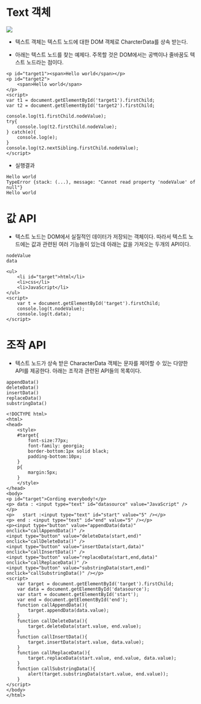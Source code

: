 Text 객체
==========
<img src = https://s3.ap-northeast-2.amazonaws.com/opentutorials-user-file/module/904/2257.png>

* 텍스트 객체는 텍스트 노드에 대한 DOM 객체로 CharcterData를 상속 받는다. 

* 아래는 텍스트 노드를 찾는 예제다. 주목할 것은 DOM에서는 공백이나 줄바꿈도 텍스트 노드라는 점이다.
```
<p id="target1"><span>Hello world</span></p>
<p id="target2">
    <span>Hello world</span>
</p>
<script>
var t1 = document.getElementById('target1').firstChild;
var t2 = document.getElementById('target2').firstChild;
 
console.log(t1.firstChild.nodeValue);
try{
    console.log(t2.firstChild.nodeValue);   
} catch(e){
    console.log(e);
}
console.log(t2.nextSibling.firstChild.nodeValue);
</script>
```
* 실행결과
```
Hello world
TypeError {stack: (...), message: "Cannot read property 'nodeValue' of null"}
Hello world
```

# 값 API
* 텍스트 노드는 DOM에서 실질적인 데이터가 저장되는 객체이다. 따라서 텍스트 노드에는 값과 관련된 여러 기능들이 있는데 아래는 값을 가져오는 두개의 API이다.
```
nodeValue
data
```
```
<ul>
    <li id="target">html</li> 
    <li>css</li>
    <li>JavaScript</li>
</ul>
<script>
    var t = document.getElementById('target').firstChild;
    console.log(t.nodeValue);
    console.log(t.data);
</script>
```

# 조작 API
* 텍스트 노드가 상속 받은 CharacterData 객체는 문자를 제어할 수 있는 다양한 API를 제공한다. 아래는 조작과 관련된 API들의 목록이다.
```
appendData()
deleteData()
insertData()
replaceData()
substringData()
```
```
<!DOCTYPE html>
<html>
<head>
    <style>
    #target{
        font-size:77px;
        font-family: georgia;
        border-bottom:1px solid black;
        padding-bottom:10px;
    }
    p{
        margin:5px;
    }
    </style>
</head>
<body>
<p id="target">Cording everybody!</p>
<p> data : <input type="text" id="datasource" value="JavaScript" /></p>
<p>   start :<input type="text" id="start" value="5" /></p>
<p> end : <input type="text" id="end" value="5" /></p>
<p><input type="button" value="appendData(data)" onclick="callAppendData()" />
<input type="button" value="deleteData(start,end)" onclick="callDeleteData()" />
<input type="button" value="insertData(start,data)" onclick="callInsertData()" />
<input type="button" value="replaceData(start,end,data)" onclick="callReplaceData()" />
<input type="button" value="substringData(start,end)" onclick="callSubstringData()" /></p>
<script>
    var target = document.getElementById('target').firstChild;
    var data = document.getElementById('datasource');
    var start = document.getElementById('start');
    var end = document.getElementById('end');
    function callAppendData(){
        target.appendData(data.value);
    }
    function callDeleteData(){
        target.deleteData(start.value, end.value);
    }
    function callInsertData(){
        target.insertData(start.value, data.value); 
    }
    function callReplaceData(){
        target.replaceData(start.value, end.value, data.value);
    }
    function callSubstringData(){
        alert(target.substringData(start.value, end.value));
    }
</script>
</body>
</html>
```
